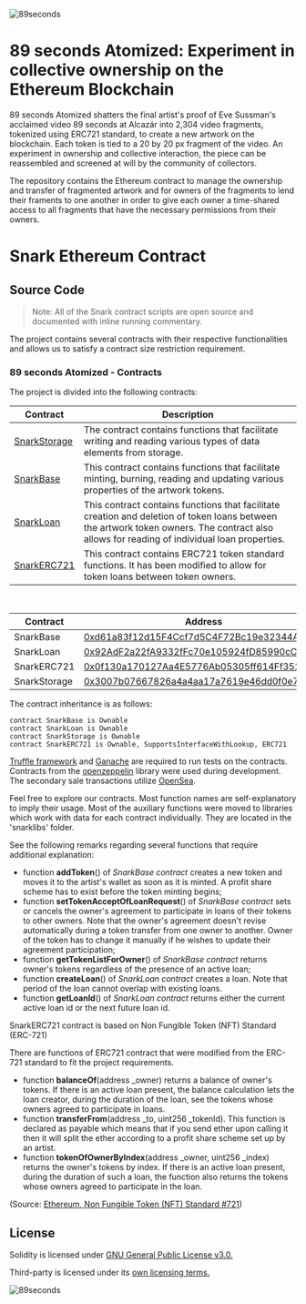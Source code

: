![89seconds](https://snark.art/assets/artworks/eve.png)

# 89 seconds Atomized: Experiment in collective ownership on the Ethereum Blockchain

89 seconds Atomized shatters the final artist's proof of Eve Sussman's acclaimed video 89 seconds at Alcazár into 2,304 video fragments, tokenized using ERC721 standard, to create a new artwork on the blockchain. Each token is tied to a 20 by 20 px fragment of the video. An experiment in ownership and collective interaction, the piece can be reassembled and screened at will by the community of collectors.

The repository contains the Ethereum contract to manage the ownership and transfer of fragmented artwork and for owners of the fragments to lend their framents to one another in order to give each owner a time-shared access to all fragments that have the necessary permissions from their owners.

# Snark Ethereum Contract

## Source Code

> Note: All of the Snark contract scripts are open source and documented with inline running commentary.

The project contains several contracts with their respective functionalities and allows us to satisfy a contract size restriction requirement.

### 89 seconds Atomized - Contracts

The project is divided into the following contracts:

Contract | Description
-- | --
[SnarkStorage](contracts/SnarkStorage.sol) | The contract contains functions that facilitate writing and reading various types of data elements from storage.
[SnarkBase](contracts/SnarkBase.sol) | This contract contains functions that facilitate minting, burning, reading and updating various properties of the artwork tokens.
[SnarkLoan](contracts/SnarkLoan.sol) | This contract contains functions that facilitate creation and deletion of token loans between the artwork token owners.  The contract also allows for reading of individual loan properties.
[SnarkERC721](contracts/SnarkERC721.sol) | This contract contains ERC721 token standard functions.  It has been modified to allow for token loans between token owners.

</br>

Contract | Address
--- | ---
SnarkBase | [0xd61a83f12d15F4Ccf7d5C4F72Bc19e32344A436D](https://etherscan.io/address/0x7558B1733eAc2a9320A2B9900f1752dbF689f6A6#code)
SnarkLoan | [0x92AdF2a22fA9332fFc70e105924fD85990cCab40](https://etherscan.io/address/0x035BDDD14F8E92f0070A5d23E8B1F0Db043951fc#code)
SnarkERC721 | [0x0f130a170127Aa4E5776Ab05305ff614Ff352253](https://etherscan.io/address/0x7237e6d335BF0158888Ace73F64Aa3b8c8140F93#code)
SnarkStorage | [0x3007b07667826a4a4aa17a7619e46dd0f0e75157](https://etherscan.io/address/0x3007b07667826a4a4aa17a7619e46dd0f0e75157#code)

The contract inheritance is as follows:
``` solidity
contract SnarkBase is Ownable
contract SnarkLoan is Ownable
contract SnarkStorage is Ownable
contract SnarkERC721 is Ownable, SupportsInterfaceWithLookup, ERC721
```

[Truffle framework](https://www.trufflesuite.com/truffle) and [Ganache](https://www.trufflesuite.com/ganache) are required to run tests on the contracts.  Contracts from the [openzeppelin](https://openzeppelin.org) library were used during development. The secondary sale transactions utilize [OpenSea](https://opensea.io/assets/89secondsatomized).

Feel free to explore our contracts. Most function names are self-explanatory to imply their usage. Most of the auxiliary functions were moved to libraries which work with data for each contract individually. They are located in the 'snarklibs' folder.

See the following remarks regarding several functions that require additional explanation:

- function **addToken**() of *SnarkBase contract* creates a new token and moves it to the artist's wallet as soon as it is minted. A profit share scheme has to exist before the token minting begins;
- function **setTokenAcceptOfLoanRequest**() of *SnarkBase contract* sets or cancels the owner's agreement to participate in loans of their tokens to other owners. Note that the owner's agreement doesn't revise automatically during a token transfer from one owner to another. Owner of the token has to change it manually if he wishes to update their agreement participation;
- function **getTokenListForOwner**() of *SnarkBase contract*  returns owner's tokens regardless of the presence of an active loan;
- function **createLoan**() of *SnarkLoan contract* creates a loan. Note that period of the loan cannot overlap with existing loans. 
- function **getLoanId**() of *SnarkLoan contract*  returns either the current active loan id or the next future loan id.

SnarkERC721 contract is based on Non Fungible Token (NFT) Standard (ERC-721)

There are functions of ERC721 contract that were modified from the ERC-721 standard to fit the project requirements.

- function **balanceOf**(address _owner) returns a balance of owner's tokens. If there is an active loan present, the balance calculation lets the loan creator, during the duration of the loan, see the tokens whose owners agreed to participate in loans. 
- function **transferFrom**(address _to, uint256 _tokenId). This function is declared as payable which means that if you send ether upon calling it then it will split the ether according to a profit share scheme set up by an artist.
- function **tokenOfOwnerByIndex**(address _owner, uint256 _index) returns the owner's tokens by index. If there is an active loan present, during the duration of such a loan, the function also returns the tokens whose owners agreed to participate in the loan. 

(Source: [Ethereum, Non Fungible Token (NFT) Standard #721](https://github.com/ethereum/EIPs/issues/721))

## License

Solidity is licensed under [GNU General Public License v3.0.](https://github.com/ethereum/solidity/blob/develop/LICENSE.txt)

Third-party is licensed under its [own licensing terms.](https://github.com/ethereum/solidity/blob/develop/cmake/templates/license.h.in)

![89seconds](https://snark.art/assets/artworks/eve.png)
